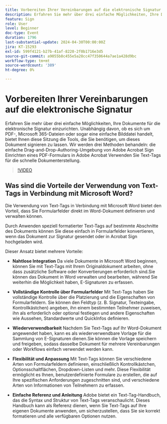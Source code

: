 ```yaml
---
title: Vorbereiten Ihrer Vereinbarungen auf die elektronische Signatur
description: Erfahren Sie mehr über drei einfache Möglichkeiten, Ihre Dokumente für die elektronische Signatur einzurichten.
feature: Sign
role: User
level: Beginner
doc-type: Event
duration: 1796
last-substantial-update: 2024-04-30T00:00:00Z
jira: KT-15293
exl-id: 599f4121-b27b-41af-8220-2f0b1716e3d5
source-git-commit: a9055b8c455e5a28cc47f350644a7ae1a428d9bc
workflow-type: tm+mt
source-wordcount: '389'
ht-degree: 0%

---
```


# Vorbereiten Ihrer Vereinbarungen auf die elektronische Signatur

Erfahren Sie mehr über drei einfache Möglichkeiten, Ihre Dokumente für die elektronische Signatur einzurichten. Unabhängig davon, ob es sich um PDF-, Microsoft 365-Dateien oder sogar eine einfache Bilddatei handelt, bietet Ihnen diese Sitzung die Tools, die Sie benötigen, um dieses Dokument signieren zu lassen. Wir werden drei Methoden behandeln: die einfache Drag-and-Drop-Authoring-Umgebung von Adobe Acrobat Sign Einrichten eines PDF-Formulars in Adobe Acrobat Verwenden Sie Text-Tags für die schnelle Dokumenterstellung.

>[!VIDEO](https://video.tv.adobe.com/v/3428184/?learn=on)

## Was sind die Vorteile der Verwendung von Text-Tags in Verbindung mit Microsoft Word?

Die Verwendung von Text-Tags in Verbindung mit Microsoft Word bietet den Vorteil, dass Sie Formularfelder direkt im Word-Dokument definieren und verwalten können.

Durch Anwenden speziell formatierter Text-Tags auf bestimmte Abschnitte des Dokuments können Sie diese einfach in Formularfelder konvertieren, wenn das Dokument zur Signatur gesendet oder in Acrobat Sign hochgeladen wird.

Dieser Ansatz bietet mehrere Vorteile:

* **Nahtlose Integration** Da viele Dokumente in Microsoft Word beginnen, können Sie mit Text-Tags mit Ihrem Originaldokument arbeiten, ohne dass zusätzliche Software oder Konvertierungen erforderlich sind.Sie können das Dokument in Word verwalten und bearbeiten, während Sie weiterhin die Möglichkeit haben, E-Signaturen zu erfassen.

* **Vollständige Kontrolle über Formularfelder** Mit Text-Tags haben Sie vollständige Kontrolle über die Platzierung und die Eigenschaften von Formularfeldern. Sie können den Feldtyp (z. B. Signatur, Texteingabe, Kontrollkästchen) angeben, ihn einem bestimmten Teilnehmer zuweisen, ihn als erforderlich oder optional festlegen und andere Eigenschaften wie Aussehen, Standardwerte und QuickInfos definieren.

* **Wiederverwendbarkeit** Nachdem Sie Text-Tags auf Ihr Word-Dokument angewendet haben, kann es als wiederverwendbare Vorlage für die Sammlung von E-Signaturen dienen.Sie können die Vorlage speichern und freigeben, sodass dasselbe Dokument für mehrere Vereinbarungen oder Workflows einfach verwendet werden kann.

* **Flexibilität und Anpassung** Mit Text-Tags können Sie verschiedene Arten von Formularfeldern definieren, einschließlich Kontrollkästchen, Optionsschaltflächen, Dropdown-Listen und mehr. Diese Flexibilität ermöglicht es Ihnen, benutzerdefinierte Formulare zu erstellen, die auf Ihre spezifischen Anforderungen zugeschnitten sind, und verschiedene Arten von Informationen von Teilnehmern zu erfassen.

* **Einfache Referenz und Anleitung** Adobe bietet ein Text-Tag-Handbuch, das die Syntax und Struktur von Text-Tags veranschaulicht. Dieses Handbuch kann als Referenz dienen, wenn Sie Text-Tags auf Ihre eigenen Dokumente anwenden, um sicherzustellen, dass Sie sie korrekt formatieren und alle verfügbaren Optionen nutzen.
